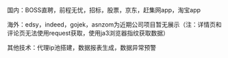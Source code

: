 国内：BOSS直聘，前程无忧，招标，股票，京东，赶集网app，淘宝app

海外：edsy，indeed，gojek，asnzom为近期公司项目暂无展示（注：详情页和评论页无法使用request获取，使用ja3浏览器指纹获取数据）

其他技术：代理ip池搭建，数据报表生成，数据异常预警
